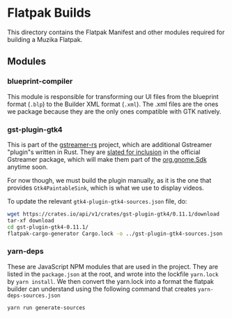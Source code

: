 # Flatpak Builds

This directory contains the Flatpak Manifest and other modules required for
building a Muzika Flatpak.

## Modules

### blueprint-compiler

This module is responsible for transforming our UI files from the blueprint
format (`.blp`) to the Builder XML format (`.xml`). The .xml files are the ones
we package because they are the only ones compatible with GTK natively.

### gst-plugin-gtk4

This is part of the
[gstreamer-rs](https://gitlab.freedesktop.org/gstreamer/gst-plugins-rs) project,
which are additional Gstreamer "plugin"s written in Rust. They are
[slated for inclusion]() in the official Gstreamer package, which will make them
part of the [org.gnome.Sdk]() anytime soon.

For now though, we must build the plugin manually, as it is the one that
provides `Gtk4PaintableSink`, which is what we use to display videos.

To update the relevant `gtk4-plugin-gtk4-sources.json` file, do:

```sh
wget https://crates.io/api/v1/crates/gst-plugin-gtk4/0.11.1/download
tar-xf download
cd gst-plugin-gtk4-0.11.1/
flatpak-cargo-generator Cargo.lock -o ../gst-plugin-gtk4-sources.json
```

### yarn-deps

These are JavaScript NPM modules that are used in the project. They are listed
in the `package.json` at the root, and wrote into the lockfile `yarn.lock` by
`yarn install`. We then convert the yarn.lock into a format the flatpak builder
can understand using the following command that creates `yarn-deps-sources.json`

```sh
yarn run generate-sources
```
